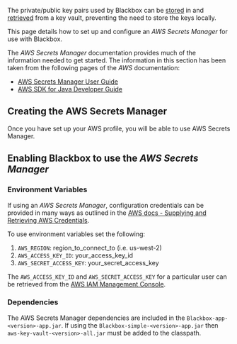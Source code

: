 
The private/public key pairs used by Blackbox can be [stored](../Keys) in and [retrieved](../../../Configuration/Keys) from a key vault, preventing the need to store the keys locally.

This page details how to set up and configure an _AWS Secrets Manager_ for use with Blackbox.

The _AWS Secrets Manager_ documentation provides much of the information needed to get started.  The information in this section has been taken from the following pages of the _AWS_ documentation:

* [AWS Secrets Manager User Guide](https://docs.aws.amazon.com/secretsmanager/latest/userguide/intro.html) 
* [AWS SDK for Java Developer Guide](https://docs.aws.amazon.com/sdk-for-java/v1/developer-guide/welcome.html)

## Creating the AWS Secrets Manager

Once you have set up your AWS profile, you will be able to use AWS Secrets Manager.

## Enabling Blackbox to use the _AWS Secrets Manager_
### Environment Variables

If using an _AWS Secrets Manager_, configuration credentials can be provided in many ways as outlined in the [AWS docs - Supplying and Retrieving AWS Credentials](https://docs.aws.amazon.com/sdk-for-java/v2/developer-guide/credentials.html).  

To use environment variables set the following:

1. `AWS_REGION`: region_to_connect_to (i.e. us-west-2)
1. `AWS_ACCESS_KEY_ID`: your_access_key_id
1. `AWS_SECRET_ACCESS_KEY`: your_secret_access_key

The `AWS_ACCESS_KEY_ID` and `AWS_SECRET_ACCESS_KEY` for a particular user can be retrieved from the [AWS IAM Management Console](https://console.aws.amazon.com/iam).

### Dependencies
The AWS Secrets Manager dependencies are included in the `Blackbox-app-<version>-app.jar`.  If using the `Blackbox-simple-<version>-app.jar` then `aws-key-vault-<version>-all.jar` must be added to the classpath.
